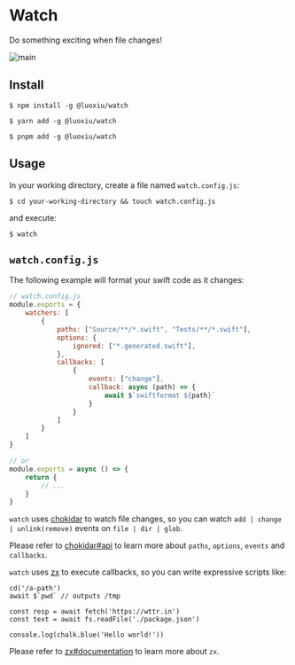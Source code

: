 # Watch

Do something exciting when file changes!

![main](https://github.com/luoxiu/watch/actions/workflows/main.yml/badge.svg)


## Install

```
$ npm install -g @luoxiu/watch

$ yarn add -g @luoxiu/watch

$ pnpm add -g @luoxiu/watch
```

## Usage

In your working directory, create a file named `watch.config.js`:

```
$ cd your-working-directory && touch watch.config.js
```

and execute:

```
$ watch
```

## `watch.config.js`

The following example will format your swift code as it changes:

```js
// watch.config.js
module.exports = {
    watchers: [ 
        {
            paths: ["Source/**/*.swift", "Tests/**/*.swift"],
            options: {
                ignored: ["*.generated.swift"],
            },
            callbacks: [
                {
                    events: ["change"],
                    callback: async (path) => {
                        await $`swiftformat ${path}`
                    }
                }
            ]
        }
    ]
}

// or
module.exports = async () => {
    return {
        // ...
    }
}
```

`watch` uses [chokidar](https://github.com/paulmillr/chokidar) to watch file changes, so you can watch `add | change | unlink(remove)` events on `file | dir | glob`. 

Please refer to [chokidar#api](https://github.com/paulmillr/chokidar#api) to learn more about `paths`, `options`, `events` and `callbacks`.

`watch` uses [zx](https://github.com/google/zx) to execute callbacks, so you can write expressive scripts like:

```
cd('/a-path')
await $`pwd` // outputs /tmp

const resp = await fetch('https://wttr.in')
const text = await fs.readFile('./package.json')

console.log(chalk.blue('Hello world!'))
```

Please refer to [zx#documentation](https://github.com/google/zx#documentation) to learn more about `zx`.
